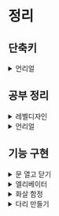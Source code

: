 # 정리

## 단축키
<details>
<summary>언리얼</summary>

**기존**

- 뷰포트 확대 : F10, F11
- 뷰포트 위치 저장 : Ctrl +숫자
- 뷰포트 저장된 위치로 이동 : 숫자
- 그룹 or 리그룹 : Ctrl + G
- 언그룹 : Shift + G
- 선택된 액터 붙이기 : Alt + B → 마지막에 선택한 게 대빵으로 되는 것. 나머지 전부 어태치.
- 위치 그리드 스냅값 조절 : [ , ]
- 게임 뷰 : G / 게임에서 보이는 대로 표시
- Gizmo 확대 및 축소(expand, shrink transform widget) : Alt + [ , ]
- 투명 머티리얼 클릭되게 하기 : T
- Post Process Bloom 꺼짐 : alt + F → 선명하게 작업 가능

---


**내가 지정한 단축키**

- 잠금 : Shift + 0
- 잠금 해제 : Shift + 9
- 액터 이동 잠금 : Shift + 8
- 그리드 스냅 : Z
- 회전 스냅 : X
- 스케일 스냅 : C
- 여기에 피벗 오프셋 설정 : B
- CubeGr : G
- 뷰포트 최대화 : Alt + W      (3dsmax와 동일)
- 선택된 액터만 표시(5.0) / 선택만 표시(5.3) : I
- 메시 에지 : O
- 트랜스폼 좌표계 순환 : `
- 그룹에서 제거 : Shift + 7
- 그룹에 추가 :  Shift + 6
</details>

## 공부 정리
<details>
<summary>레벨디자인 </summary>



[유튜브: 내러티브_다크소울](https://youtu.be/XGAXbv7eUSM)

[유튜브: 내러티브_갓오브워](https://youtu.be/z0-ddTqz0XE)

[유튜브: 스토리텔링_NDC](https://youtu.be/ANXo6-zVzeA?feature=shared)

[유튜브: 시나리오_NDC](https://youtu.be/pzfSJDE4--8?feature=shared)

[유튜브: 내러티브 언차티드](https://www.youtube.com/watch?v=TW7T9s1nYiU)


## 🎮 1. **Game Maker’s Toolkit (GMTK) – Mark Brown**

* 📺 **채널 전체**: [Game Maker's Toolkit](https://www.youtube.com/channel/UCqJ-Xo29CKyLTjn6z2XwYAw)

* 📚 **추천 영상**:

  * [How Level Design Can Tell a Story](https://www.youtube.com/watch?v=RwlnCn2EB9o)
  * [10 Game Design Lessons from 10 Years of GMTK](https://www.youtube.com/watch?v=Cm2_drGLGbc)
  * [Making It Takes Two's Best Level](https://www.youtube.com/watch?v=QbMF1nCiIkQ)

Mark Brown의 GMTK는 게임 디자인과 레벨 디자인에 대한 깊이 있는 분석을 제공합니다. 특히, 시선 유도, 공간 구성, 내러티브 전달 등 레벨 디자인의 핵심 요소를 다루는 영상들이 많습니다.([Wikipédia, l'encyclopédie libre][1])

---

## 📘 2. **Extra Credits – Game Design 시리즈**

* 📺 **채널 전체**: [Extra Credits](https://www.youtube.com/user/ExtraCreditz)

* 📚 **추천 영상**:

  * [An Introduction to Level Design in Video Games](https://www.youtube.com/watch?v=pNvUWHquSHc)
  * [Backtracking and Level Design - Making a Way Out](https://www.youtube.com/watch?v=-H97gCCJFXA)
  * [Overwatch and Asymmetric Level Design](https://www.youtube.com/watch?v=4DynhzEQtog)

Extra Credits는 게임 디자인의 다양한 주제를 다루며, 레벨 디자인의 기본 원칙부터 고급 전략까지 폭넓게 설명합니다. 특히, 다양한 게임 사례를 통해 이론을 실제에 적용하는 방법을 배울 수 있습니다.

---

## 🎓 3. **GDC (Game Developers Conference) – 레벨 디자인 강연**

* 📺 **플레이리스트**: [GDC Level Design Talks](https://www.youtube.com/playlist?list=PLgXVQbXBZAKLJeQvD7MlaW-GHNkitBcGZ)

* 📚 **추천 강연**:

  * [Level Design in a Day: A Series of First Steps](https://www.youtube.com/watch?v=R75g3elj7y4)
  * [Level Design in a Day: Level Design Histories and Futures](https://www.youtube.com/watch?v=58WUEtoAlSw)
  * [Ten Principles for Good Level Design](https://www.youtube.com/watch?v=iNEe3KhMvXM)
  * [Level Design Workshop: Designing Celeste](https://www.youtube.com/watch?v=4RlpMhBKNr0)

GDC의 강연들은 현업 개발자들의 실전 경험과 노하우를 공유하는 자리로, 레벨 디자인의 다양한 측면을 깊이 있게 다룹니다. 특히, 실제 게임 개발 사례를 통해 이론을 현실에 적용하는 방법을 배울 수 있습니다.

---

## 🧭 4. **추가 추천 플레이리스트**

* 📺 **The Ultimate Level Design Playlist**: [링크](https://www.youtube.com/playlist?list=PL1Ei8T50vpOdPreZetsUTtITobCHTvyRo)

이 플레이리스트는 다양한 레벨 디자인 관련 영상들을 모아놓은 것으로, 여러 제작자의 관점을 비교하며 학습할 수 있습니다.

---

[1]: https://fr.wikipedia.org/wiki/Game_Maker%27s_Toolkit?utm_source=chatgpt.com "Game Maker's Toolkit"

</details>

<details>
<summary>언리얼</summary>


[유튜브: 이벤트 디스패쳐](https://www.youtube.com/watch?v=uBl9kIdOT-k)

[유튜브: 블루프린트 통신](https://dev.epicgames.com/community/learning/courses/LWv/unreal-engine-blueprint-communication/OzK8/unreal-engine-introduction-to-blueprint-communication)

</details>

## 기능 구현
<details>
<summary>문 열고 닫기</summary>

### [유튜브: 문 열고 닫기](https://www.youtube.com/watch?v=4KlQCaSmJCc)
### Door Parent
![image](https://github.com/user-attachments/assets/fbc5a2d9-d8d4-49ff-aa63-c26a041889f3)

### Door Child
![image](https://github.com/user-attachments/assets/476341ce-b0c7-497a-bf56-4c655b89c296)


</details>

<details>
<summary>엘리베이터</summary>

### [유튜브: Lerp를 이용한 이동형 오브젝트](https://www.youtube.com/watch?v=y9dZv1KBoaQ)
### Elevator
![image](https://github.com/user-attachments/assets/569104af-9e6c-4c65-99b6-dc49abc99334)

![image](https://github.com/user-attachments/assets/c2210892-0301-4204-85fc-b9aef7c1b299)

</details>

<details>
<summary>화살 함정</summary>

### [유튜브: 화살 함정](https://www.youtube.com/watch?v=psowJcOg6Vs)
### [유튜브: 화살 함정 액터 설정](https://www.youtube.com/watch?v=5L5oVSEum08)
### [유튜브: 화살 함정 블루프린트 설정](https://www.youtube.com/watch?v=s4YMltsdErc&t=140s)
### [유튜브: 화살 대미지](https://www.youtube.com/watch?v=Lf4VAzBBGO0)

![image](https://github.com/user-attachments/assets/e9a56788-9c90-43a9-be75-910444f451d5)

![image](https://github.com/user-attachments/assets/d9aa7d9e-23b8-403c-ab22-4101a37804ba)

</details>

<details>
<summary>다리 만들기</summary>

### [유튜브: 블루프린트 통신](https://www.youtube.com/watch?v=-7jJTKPwx8w)
### [언리얼: 블루프린트 통신](https://dev.epicgames.com/community/learning/courses/LWv/unreal-engine-blueprint-communication/8nv8/unreal-engine-level-blueprint)

![image](https://github.com/user-attachments/assets/35c9f157-4040-4441-aba7-ad919b76700d)

</details>
